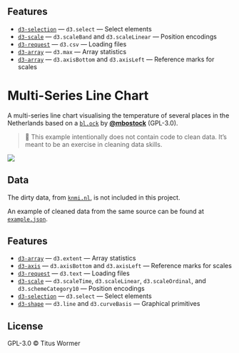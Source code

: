 ## Features

*   [`d3-selection`](https://github.com/d3/d3-selection#api-reference)
    — `d3.select`
    — Select elements
*   [`d3-scale`](https://github.com/d3/d3-scale#api-reference)
    — `d3.scaleBand` and `d3.scaleLinear`
    — Position encodings
*   [`d3-request`](https://github.com/d3/d3-request#api-reference)
    — `d3.csv`
    — Loading files
*   [`d3-array`](https://github.com/d3/d3-array#api-reference)
    — `d3.max`
    — Array statistics
*   [`d3-array`](https://github.com/d3/d3-axis#api-reference)
    — `d3.axisBottom` and `d3.axisLeft`
    — Reference marks for scales

# Multi-Series Line Chart

A multi-series line chart visualising the temperature of several places in the
Netherlands based on a [`bl.ock`][block] by [**@mbostock**][block-author] (GPL-3.0).

> 💁 This example intentionally does not contain code to clean data.  It’s meant
> to be an exercise in cleaning data skills.

[![][cover]][url]

## Data

The dirty data, from [`knmi.nl`][data-source], is not included in this project.

An example of cleaned data from the same source can be found at
[`example.json`][data-example].

## Features

*   [`d3-array`](https://github.com/d3/d3-array#api-reference)
    — `d3.extent`
    — Array statistics
*   [`d3-axis`](https://github.com/d3/d3-axis#api-reference)
    — `d3.axisBottom` and `d3.axisLeft`
    — Reference marks for scales
*   [`d3-request`](https://github.com/d3/d3-request#api-reference)
    — `d3.text`
    — Loading files
*   [`d3-scale`](https://github.com/d3/d3-scale#api-reference)
    — `d3.scaleTime`, `d3.scaleLinear`, `d3.scaleOrdinal`, and
    `d3.schemeCategory10`
    — Position encodings
*   [`d3-selection`](https://github.com/d3/d3-selection#api-reference)
    — `d3.select`
    — Select elements
*   [`d3-shape`](https://github.com/d3/d3-shape#api-reference)
    — `d3.line` and `d3.curveBasis`
    — Graphical primitives

## License

GPL-3.0 © Titus Wormer

[block]: https://bl.ocks.org/mbostock/3884955

[block-author]: https://github.com/mbostock

[cover]: preview.png

[url]: https://cmda-fe3.github.io/course-17-18/class-3/clean

[data-source]: http://projects.knmi.nl/klimatologie/uurgegevens/selectie.cgi

[data-example]: example.json
